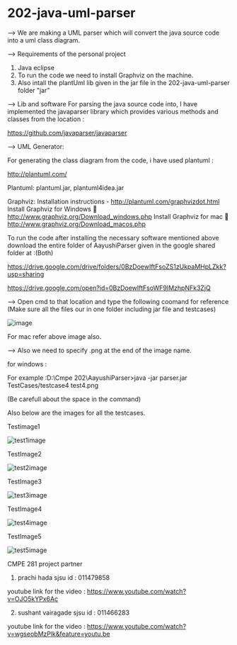 # 202-java-uml-parser #

--> We are making a UML parser which will convert the  java source code into a uml class diagram.

--> Requirements of the personal project
1. Java eclipse 
2. To run the code we need to install Graphviz on the machine.
3. Also intall the plantUml lib given in the jar file in the 202-java-uml-parser folder "jar"

--> Lib and software 
For parsing the java source code into, I have implemented the javaparser library which provides various methods and classes from the location :

https://github.com/javaparser/javaparser

--> UML Generator:

For generating the class diagram from the code, i have used plantuml :

http://plantuml.com/


Plantuml: plantuml.jar, plantuml4idea.jar

Graphviz: Installation instructions - http://plantuml.com/graphvizdot.html
Install Graphviz for Windows  http://www.graphviz.org/Download_windows.php
Install Graphviz for mac  http://www.graphviz.org/Download_macos.php

To run the code after installing the necessary software mentioned above download the entire folder of AayushiParser given in the google shared folder at :(Both)

https://drive.google.com/drive/folders/0BzDoewIftFsoZS1zUkpaMHpLZkk?usp=sharing

https://drive.google.com/open?id=0BzDoewIftFsoWF9IMzhpNFk3ZjQ


--> Open cmd to that location and type the following coomand for reference (Make sure all the files our in one folder including jar file and testcases)

![image](https://cloud.githubusercontent.com/assets/25543015/26017701/cc8f79d6-371f-11e7-81e8-2af47e336e9d.png)

For mac refer above image also.

--> Also we need to specify .png at the end of the image name.

for windows :

For example :D:\Cmpe 202\AayushiParser>java -jar parser.jar TestCases/testcase4 test4.png

(Be carefull about the space in the command)

Also below are the images for all the testcases.

Testimage1

![test1image](https://cloud.githubusercontent.com/assets/25543015/26017950/fe140caa-3720-11e7-926d-9cce4ad07c7a.png)


TestImage2

![test2image](https://cloud.githubusercontent.com/assets/25543015/26017948/fe127098-3720-11e7-924d-6c0cec7a5bea.png)


TestImage3

![test3image](https://cloud.githubusercontent.com/assets/25543015/26017947/fe118228-3720-11e7-9b76-00dc3c1e8395.png)



TestImage4

![test4image](https://cloud.githubusercontent.com/assets/25543015/26017946/fe0f3716-3720-11e7-8d49-a8494932b4f4.png)



TestImage5

![test5image](https://cloud.githubusercontent.com/assets/25543015/26017949/fe140214-3720-11e7-852a-bfdf26374a59.png)




CMPE 281 project partner

1.	prachi hada  sjsu id : 011479858

youtube link for the video :  https://www.youtube.com/watch?v=OJO5kYPx6Ac

2.	sushant vairagade sjsu id : 011466283

youtube link for the video :  https://www.youtube.com/watch?v=wgseobMzPlk&feature=youtu.be











